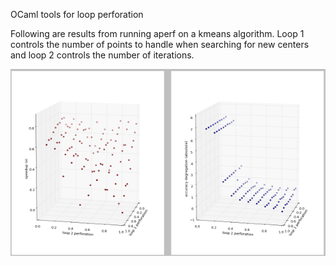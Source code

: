 OCaml tools for loop perforation


Following are results from running aperf on a kmeans algorithm. Loop 1
controls the number of points to handle when searching for new centers
and loop 2 controls the number of iterations.

![](results.png)
